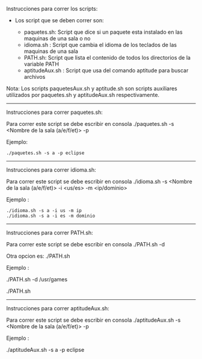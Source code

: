 Instrucciones para correr los scripts:

 - Los script que se deben correr son:

	* paquetes.sh:
				Script que dice si un paquete esta instalado en las maquinas de una sala o no
	* idioma.sh :
				Script que cambia el idioma de los teclados de las maquinas de una sala
	* PATH.sh:
				Script que lista el contenido de todos los directorios de la variable PATH
	* aptitudeAux.sh :
				 Script que usa del comando aptitude para buscar archivos

Nota:
	Los scripts paquetesAux.sh y aptitude.sh son scripts auxiliares utilizados
por paquetes.sh y aptitudeAux.sh respectivamente.

--------------------------------------------------------------------------

Instrucciones para correr paquetes.sh:

 Para correr este script se debe escribir en consola 
 ./paquetes.sh -s <Nombre de la sala (a/e/f/et)> -p <nombre del paquete a buscar>
 
 Ejemplo:
 
	./paquetes.sh -s a -p eclipse
 
 ------------------------------------------------------------------------
 Instrucciones para correr idioma.sh:
 
 
 Para correr este script se debe escribir en consola 
 ./idioma.sh -s <Nombre de la sala (a/e/f/et)> -i <us/es> -m <ip/dominio>
 
 Ejemplo :
 
	./idioma.sh -s a -i us -m ip
	./idioma.sh -s a -i es -m dominio
	
 ------------------------------------------------------------------------
 Instrucciones para correr PATH.sh:
 
 
 Para correr este script se debe escribir en consola 
 ./PATH.sh -d <Nombre del directorio> 
 
 Otra opcion es:
  ./PATH.sh
 
 Ejemplo :
 
 ./PATH.sh -d /usr/games

 ./PATH.sh
 
  ------------------------------------------------------------------------
 Instrucciones para correr aptitudeAux.sh:
 
 
 Para correr este script se debe escribir en consola 
 ./aptitudeAux.sh -s <Nombre de la sala (a/e/f/et)> -p <nombre del paquete a buscar>
 
 Ejemplo :
 
./aptitudeAux.sh -s a -p eclipse
 
 
